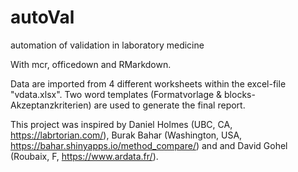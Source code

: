 # autoVal
automation of validation in laboratory medicine

With mcr, officedown and RMarkdown.

Data are imported from 4 different worksheets 
within the excel-file "vdata.xlsx".
Two word templates (Formatvorlage & blocks-Akzeptanzkriterien) are used
to generate the final report.


This project was inspired by Daniel Holmes (UBC, CA, https://labrtorian.com/), Burak Bahar (Washington, USA, https://bahar.shinyapps.io/method_compare/) and and David Gohel (Roubaix, F, https://www.ardata.fr/).

